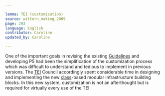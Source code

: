 ```yaml
---

lemma: TEI (customization)
source: wittern_making_2009
page: 293
language: English
contributor: Caroline
updated_by: Caroline

---
```


One of the important goals in revising the existing [Guidelines](TEIGuidelines.html) and developing P5 had been the simplification of the customization process which was difficult to understand and tedious to implement in previous versions. The [TEI](TEI.html) Council accordingly spent considerable time in designing and implementing the new [class](class.html)-based modular infrastructure building blocks. In this new system, customization is not an afterthought but is required for virtually every use of the TEI.
